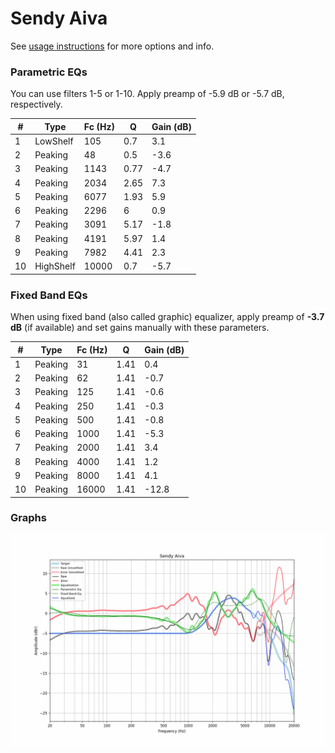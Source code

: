 # Sendy Aiva
See [usage instructions](https://github.com/jaakkopasanen/AutoEq#usage) for more options and info.

### Parametric EQs
You can use filters 1-5 or 1-10. Apply preamp of -5.9 dB or -5.7 dB, respectively.

|   # | Type      |   Fc (Hz) |    Q |   Gain (dB) |
|-----|-----------|-----------|------|-------------|
|   1 | LowShelf  |       105 | 0.7  |         3.1 |
|   2 | Peaking   |        48 | 0.5  |        -3.6 |
|   3 | Peaking   |      1143 | 0.77 |        -4.7 |
|   4 | Peaking   |      2034 | 2.65 |         7.3 |
|   5 | Peaking   |      6077 | 1.93 |         5.9 |
|   6 | Peaking   |      2296 | 6    |         0.9 |
|   7 | Peaking   |      3091 | 5.17 |        -1.8 |
|   8 | Peaking   |      4191 | 5.97 |         1.4 |
|   9 | Peaking   |      7982 | 4.41 |         2.3 |
|  10 | HighShelf |     10000 | 0.7  |        -5.7 |

### Fixed Band EQs
When using fixed band (also called graphic) equalizer, apply preamp of **-3.7 dB** (if available) and set gains manually with these parameters.

|   # | Type    |   Fc (Hz) |    Q |   Gain (dB) |
|-----|---------|-----------|------|-------------|
|   1 | Peaking |        31 | 1.41 |         0.4 |
|   2 | Peaking |        62 | 1.41 |        -0.7 |
|   3 | Peaking |       125 | 1.41 |        -0.6 |
|   4 | Peaking |       250 | 1.41 |        -0.3 |
|   5 | Peaking |       500 | 1.41 |        -0.8 |
|   6 | Peaking |      1000 | 1.41 |        -5.3 |
|   7 | Peaking |      2000 | 1.41 |         3.4 |
|   8 | Peaking |      4000 | 1.41 |         1.2 |
|   9 | Peaking |      8000 | 1.41 |         4.1 |
|  10 | Peaking |     16000 | 1.41 |       -12.8 |

### Graphs
![](./Sendy%20Aiva.png)
